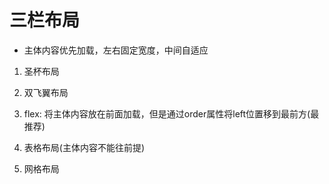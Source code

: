 # 三栏布局
- 主体内容优先加载，左右固定宽度，中间自适应

1. 圣杯布局

2. 双飞翼布局

3. flex: 将主体内容放在前面加载，但是通过order属性将left位置移到最前方(最推荐)

4. 表格布局(主体内容不能往前提)

5. 网格布局